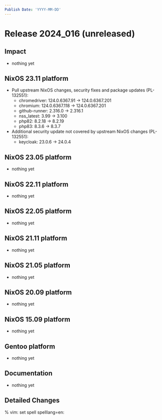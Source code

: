 ```yaml
---
Publish Date: 'YYYY-MM-DD'
---
```


# Release 2024_016 (unreleased)

## Impact

- nothing yet

## NixOS 23.11 platform

- Pull upstream NixOS changes, security fixes and package updates (PL-132551):
  - chromedriver: 124.0.6367.91 -> 124.0.6367.201
  - chromium: 124.0.6367.118 -> 124.0.6367.201
  - github-runner: 2.316.0 -> 2.316.1
  - nss_latest: 3.99 -> 3.100
  - php82: 8.2.18 -> 8.2.19
  - php83: 8.3.6 -> 8.3.7
- Additional security update not covered by upstream NixOS changes (PL-132551):
  - keycloak: 23.0.6 -> 24.0.4

## NixOS 23.05 platform

- nothing yet

## NixOS 22.11 platform

- nothing yet

## NixOS 22.05 platform

- nothing yet

## NixOS 21.11 platform

- nothing yet

## NixOS 21.05 platform

- nothing yet

## NixOS 20.09 platform

- nothing yet

## NixOS 15.09 platform

- nothing yet

## Gentoo platform

- nothing yet

## Documentation

- nothing yet

## Detailed Changes

% vim: set spell spelllang=en:
